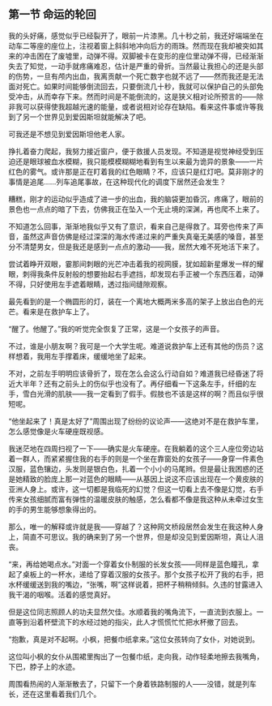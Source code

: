 ## 第一节 命运的轮回

我的头好痛，感觉似乎已经裂开了，眼前一片漆黑。几十秒之前，我还好端端坐在动车二等座的座位上，注视着窗上斜斜地冲向后方的雨珠。然而现在我却被突如其来的冲击困在了废墟里，动弹不得。双脚被卡在变形的座位里动弹不得，已经渐渐失去了知觉，一动手就疼痛难忍，估计是严重的骨折。当然最让我担心的还是头部的伤势，一旦有颅内出血，我离贡献一个死亡数字也就不远了——然而我还是无法面对死亡。如果时间能够倒流回去，只要倒流几十秒，我就可以保护自己的头部免受冲击，从而幸存下来。然而时间是不能倒流的，这是狭义相对论所预言的——除非我可以获得使我超越光速的能量，或者说相对论存在缺陷。看来这件事或许等我到了另一个世界见到爱因斯坦就能解决了吧。

可我还是不想见到爱因斯坦他老人家。

挣扎着奋力爬起，我努力接近窗户，便于救援人员发现。不知道是视觉神经受到压迫还是眼球被血水模糊，我只能模模糊糊地看到有生以来最为诡异的景象——一片红色的雾气。或许那是正在盯着我的红色眼睛？不，应该只是红灯吧。莫非刚才的事情是追尾……列车追尾事故，在这种现代化的调度下居然还会发生？

糟糕，刚才的运动似乎造成了进一步的出血，我的脑袋更加昏沉，疼痛了，眼前的景色也一点点的暗了下去，仿佛我正在坠入一个无止境的深渊，再也爬不上来了。

不知道怎么回事，渐渐地我似乎又有了意识，看来自己是得救了。耳旁也传来了声音，虽然这声音仿佛是经过深深的海水传递过来的严重失真毫无美感的嗓音，甚至分不清楚男女，但是我还是感到一点点的激动——我，居然大难不死地活下来了。

尝试着睁开双眼，霎那间刺眼的光芒冲击着我的视网膜，犹如超新星爆发一样的耀眼，刺得我条件反射般的想要抬起右手遮挡，却发现右手正被一个东西压着，动弹不得，只好使用左手遮着眼睛，透过指间缝隙观察。

最先看到的是一个椭圆形的灯，装在一个离地大概两米多高的架子上放出白色的光芒。看来是在救护车上了。

“醒了。他醒了。”我的听觉完全恢复了正常，这是一个女孩子的声音。

不过，谁是小朋友啊？我可是一个大学生呢。难道说救护车上还有其他的伤员？这样想着，我用左手撑着床，缓缓地坐了起来。

不对，之前左手明明应该骨折了，现在怎么会这么行动自如？难道我已经昏迷了将近大半年？还有之前头上的伤似乎也没有了。再仔细看一下这条左手，纤细的左手，雪白光滑的肌肤——我一定看到了假手。假肢也不该是这样的啊？而且似乎很短呢。

“他坐起来了！真是太好了”周围出现了纷纷的议论声——这绝对不是在救护车里，怎么感觉像是火车硬座既视感。

我迷茫地在四周扫视了一下——确实是火车硬座。在我躺着的这个三人座位旁边站着一群人，而紧紧握住我的右手的则是一个坐在靠窗处的女孩子——身穿一件素色汉服，蓝色镶边，头发则是银白色，扎着一个小小的马尾辫。但是最让我困惑的还是她精致的脸庞上那一对蓝色的眼睛——从基因上说这不应该出现在一个黄皮肤的亚洲人身上。或许，这一切都是我临死的幻觉？但这一切看上去不像是幻觉，右手传来女孩细腻而富有弹性的温暖皮肤的触感，怎么看都不像是我这种从未牵过女生的手的男生能够想象得出的。

那么，唯一的解释或许就是我——穿越了？这种网文桥段居然会发生在我这种人身上，简直不可思议。我的确来到了另一个世界，但是却没见到爱因斯坦，真让人沮丧。

“来，再给她喝点水。”对面一个穿着女仆制服的长发女孩——同样是蓝色瞳孔，拿起了桌板上的一杯水，递给了穿着汉服的女孩子。那个女孩子松开了我的右手，把水杯缓缓送到我的嘴边，“张嘴，啊”这样说着，把杯子稍稍倾斜。久违的甘露进入我干渴的咽喉。活着的感觉真好。

但是这位同志照顾人的功夫显然欠佳。水顺着我的嘴角流下，一直流到衣服上。一直等到沿着杯壁流下的水经过她的指尖，此人才慌慌忙忙把水杯撤了回去。

“抱歉，真是对不起啊。小枫，把餐巾纸拿来。”这位女孩转向了女仆，对她说到。

这位叫小枫的女仆从围裙里掏出了一包餐巾纸，走向我，动作轻柔地擦去我嘴角，下巴，脖子上的水迹。

周围看热闹的人渐渐散去了，只留下一个身着铁路制服的人——没错，就是列车长，还在这里看着我们几个。
